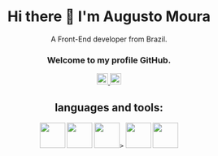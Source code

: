<h1 align='center'>
  Hi there 👋 I'm Augusto Moura
</h1>

<p align='center'>
  A Front-End developer from Brazil.
</p>
<h3 align='center'>
  Welcome to my profile GitHub.
</h3>

<p align='center'>
  <a width='40' href="https://www.linkedin.com/in/augusto-moura-5072b5181/" >
    <img alt="Abhishek's LinkedIN" width="22px" src="https://raw.githubusercontent.com/peterthehan/peterthehan/master/assets/linkedin.svg" />
  </a>
  <a width='40' href="https://www.instagram.com/1.guttomoura/">
    <img alt="Abhishek's Instagram" width="22px" src="https://raw.githubusercontent.com/hussainweb/hussainweb/main/icons/instagram.png" />
  </a>
</p>

<h2 align='center'>
  languages and tools: 
</h2>

<p align='center'>
<code><img width='50' height='50' src="https://cdn.jsdelivr.net/gh/devicons/devicon/icons/javascript/javascript-plain.svg" /></code>
<code><img width='50' height='50' src="https://cdn.jsdelivr.net/gh/devicons/devicon/icons/typescript/typescript-original.svg" /></code>
<code><img width='50' height='50' src="https://cdn.jsdelivr.net/gh/devicons/devicon/icons/react/react-original-wordmark.svg" />></code>
<code><img width='50' height='50' src="https://cdn.jsdelivr.net/gh/devicons/devicon/icons/nodejs/nodejs-plain.svg" /></code>
<code><img width='50' height='50' src="https://cdn.jsdelivr.net/gh/devicons/devicon/icons/firebase/firebase-plain-wordmark.svg" /></code>
<p>
<!--
**gutto-moura/gutto-moura** is a ✨ _special_ ✨ repository because its `README.md` (this file) appears on your GitHub profile.

Here are some ideas to get you started:

- 🔭 I’m currently working on ...
- 🌱 I’m currently learning ...
- 👯 I’m looking to collaborate on ...
- 🤔 I’m looking for help with ...
- 💬 Ask me about ...
- 📫 How to reach me: ...
- 😄 Pronouns: ...
- ⚡ Fun fact: ...
-->
